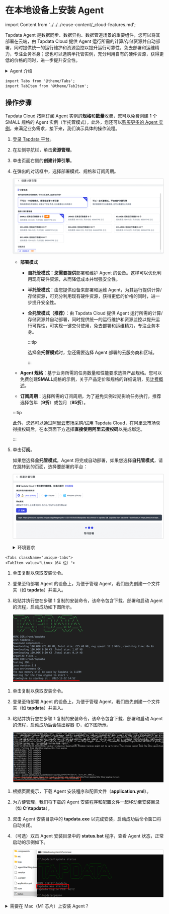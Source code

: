 # 在本地设备上安装 Agent

import Content from '../../../reuse-content/_cloud-features.md';

<Content />

Tapdata Agent 是数据同步、数据异构、数据管道场景的重要组件，您可以将其部署在云端，由 Tapdata Cloud 提供 Agent 运行所需的计算/存储资源并自动部署，同时提供统一的运行维护和资源监控以提升运行可靠性，免去部署和运维精力，专注业务本身；您也可以选购半托管实例，充分利用自有的硬件资源，获得更低的价格的同时，进一步提升安全性。

<details>
  <summary>Agent 介绍</summary>
  Agent 是数据同步、数据异构、数据开发场景中的关键程序，负责通过流式技术从源系统获取数据、处理转换数据并发送到目标系统，由云上的管理端统一管理，由 Agent 处理的数据不会上传或存储在 Tapdata Cloud 中，充分保障数据安全性。
</details>



```mdx-code-block
import Tabs from '@theme/Tabs';
import TabItem from '@theme/TabItem';
```

## 操作步骤

Tapdata Cloud 按照订阅 Agent 实例的**规格**和**数量**收费，您可以免费创建 1 个 SMALL 规格的 Agent 实例（半托管模式），此外，您还可以[购买更多的 Agent 实例](../../../billing/billing-overview.md)，来满足业务需求，接下来，我们演示具体的操作流程。

1. [登录 Tapdata 平台](../../../user-guide/log-in.md)。

2. 在左侧导航栏，单击**资源管理**。

3. 单击页面右侧的**创建计算引擎**。

4. 在弹出的对话框中，选择部署模式、规格和订阅周期。

   ![选择 Agent 规格](../../../images/select_aget_spec.png)

   * **部署模式**

     - **自托管模式：您需要提供**部署和维护 Agent 的设备。这样可以优化利用现有硬件资源，从而降低成本并增强安全性。

     - **半托管模式**：由您提供设备来部署和运维 Agent，为其运行提供计算/存储资源，可充分利用现有硬件资源，获得更低的价格的同时，进一步提升安全性。

     - **全托管模式（推荐）**：由 Tapdata Cloud 提供 Agent 运行所需的计算/存储资源并自动部署，同时提供统一的运行维护和资源监控以提升运行可靠性，可实现一键交付使用，免去部署和运维精力，专注业务本身。

       :::tip

       选择**全托管模式**时，您还需要选择 Agent 部署的云服务商和区域。

       :::

   * **Agent 规格**：基于业务所需的任务数量和性能要求选择产品规格。您可以免费创建**SMALL**规格的示例，关于产品定价和规格的详细说明，见[计费概述](../../../billing/billing-overview)。

   * **订阅周期**：选择所需的订阅周期，为了避免实例过期影响任务执行，推荐选择包年（**9折**）或包月（**95折**）。

   :::tip

   此外，您还可以通过[阿里云市场](https://market.aliyun.com/products/56024006/cmgj00061912.html)采购/试用 Tapdata Cloud，在阿里云市场获得授权码后，在本页面下方选择**直接使用阿里云授权码**以完成绑定。

   :::

5. 单击**订阅**。

   如果您选择**全托管模式**，Agent 将完成自动部署，如果您选择**自托管模式**，请在跳转到的页面，选择要部署的平台：
   
   ![Agent 启动成功](../../../images/select_agent_platform.png)
   
   <details><summary>环境要求</summary>
     <ul>
       <li>硬件环境：x86 架构处理器</li>
       <li>操作系统：64 位</li>
       <li>网络环境：可连通公网，且可与源/目标数据库通信</li>
       <li>软件依赖：Linux 平台依赖 Java 1.8 版本，可执行 java -version 命令查看版本，手动安装命令：yum -y install java-1.8.0-openjdk</li>
     </ul>
   </details>
   
   
   

```mdx-code-block
<Tabs className="unique-tabs">
<TabItem value="Linux（64 位）">
```
1. 单击复制以获取安装命令。

2. 登录至待部署 Agent 的设备上，为便于管理 Agent，我们首先创建一个文件夹（如 **tapdata**）并进入。

3. 粘贴并执行您在步骤 1 复制的安装命令，该命令包含下载、部署和启动 Agent 的流程，启动成功如下图所示。

   ![Agent 启动成功](../../../images/agent_started_on_linux.png)

</TabItem>

<TabItem value="Docker">

1. 单击复制以获取安装命令。

2. 登录至待部署 Agent 的设备上，为便于管理 Agent，我们首先创建一个文件夹（如 **tapdata**）并进入。

3. 粘贴并执行您在步骤 1 复制的安装命令，该命令包含下载、部署和启动 Agent 的流程，启动成功后会输出容器 ID，如下图所示。

   ![Agent 启动成功](../../../images/agent_started_on_docker.png)

</TabItem>

<TabItem value="Windows（64 位）">

1. 根据页面提示，下载 Agent 安装程序和配置文件（**application.yml**）。

2. 为方便管理，我们将下载的 Agent 安装程序和配置文件一起移动至安装目录（如 **C:\tapdata**）。

3. 双击 Agent 安装目录中的 **tapdata.exe** 以完成安装，启动成功后命令窗口将自动关闭。

4. （可选）双击 Agent 安装目录中的 **status.bat** 程序，查看 Agent 状态，正常启动的示例如下。

   ![Agent 启动成功](../../../images/agent_started_on_windows.png)

</TabItem>
</Tabs>



<details>
<summary>需要在 Mac（M1 芯片）上安装 Agent？</summary>

1. 打开 Mac 的命令行终端，依次执行下述命令下载并启动 JDK 镜像。

   ```shell
   # 下载镜像
   docker pull openjdk:8u312 
   # 启动镜像
   docker run -t -d openjdk:8u312
   ```

2. 执行 `docker ps` 获取容器 ID，然后执行下述格式的命令进入容器命令行，示例如下：

   ```shell
   docker exec -it 容器ID /bin/bash
   ```

   :::tip

   需替换命令中的容器 ID，例如 `docker exec -it 1dbee41b4adc /bin/bash`。

   :::

3. 为便于管理 Agent，在容器命令行中执行下述命令创建一个文件夹（如 **tapdata**）并进入。

   ```shell
   mkdir tapdata&&cd tapdata
   ```

4. 在容器命令行中，执行下述命令下载 Agent 程序并解压。

   ```shell
   wget 'https://resource.tapdata.net/doc-source/tapdata.zip' && unzip tapdata.zip
   ```

5. 返回 Tapdata Cloud 部署页面，选择目标操作系统为**Linux(64 位) **，然后点击**复制**。

      ![Copy the installation command](../../../images/select_agent_platform.png)

6. 在 Docker 容器的命令行中，粘贴部署命令并去掉`./tapdata` 之前的内容，然后执行，启动成功示例如下。

   ![](../../../images/agent_started_on_macm1.png)

</details>